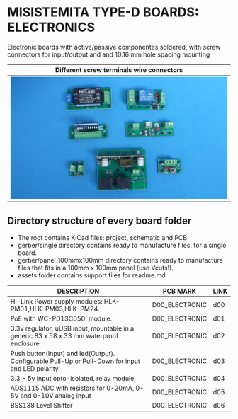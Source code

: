 
# MISISTEMITA TYPE-D BOARDS: ELECTRONICS


Electronic boards with active/passive componentes soldered, with screw connectors for input/output and and 10.16 mm hole spacing mounting

Different screw terminals wire connectors                                           |
------------------------------------------------------------------------------------|
![](/d-electronics/assets/img/electronic-boards.jpg)|

## Directory structure of every board folder

* The root contains KiCad files: project, schematic and PCB.
* gerber/single directory contains ready to manufacture files, for a single board.
* gerber/panel_100mmx100mm directory contains ready to manufacture files that fits in a 100mm x 100mm panel (use Vcuts!).
* assets folder contains support files for readme.md

| DESCRIPTION                                                                                        | PCB MARK       | LINK                                     
|----------------------------------------------------------------------------------------------------|----------------|------
| Hi-Link Power supply modules: HLK-PM01,HLK-PM03,HLK-PM24.                                          | D00_ELECTRONIC | d00
| PoE with WC-PD13C050I module.                                                                      | D00_ELECTRONIC | d01
| 3.3v regulator, uUSB input, mountable in a generic 83 x 58 x 33 mm waterproof enclosure            | D00_ELECTRONIC | d02
| Push button(Input) and led(Output). Configurable Pull-Up or Pull-Down for input and LED polarity   | D00_ELECTRONIC | d03
| 3.3 - 5v input opto-isolated, relay module.                                                        | D00_ELECTRONIC | d04
| ADS1115 ADC with resistors for 0-20mA, 0-5V and 0-10V analog input                                 | D00_ELECTRONIC | d05
| BSS138 Level Shifter                                                                               | D00_ELECTRONIC | d06

